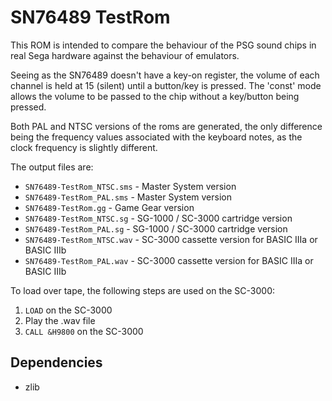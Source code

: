 
# SN76489 TestRom

This ROM is intended to compare the behaviour of the PSG sound chips in real Sega hardware against the behaviour of emulators.

Seeing as the SN76489 doesn't have a key-on register, the volume of each channel is held at 15 (silent) until a button/key is pressed. The 'const' mode allows the volume to be passed to the chip without a key/button being pressed. 

Both PAL and NTSC versions of the roms are generated, the only difference being the frequency values associated with the keyboard notes, as the clock frequency is slightly different. 

The output files are:
 * `SN76489-TestRom_NTSC.sms` - Master System version
 * `SN76489-TestRom_PAL.sms` - Master System version
 * `SN76489-TestRom.gg` - Game Gear version
 * `SN76489-TestRom_NTSC.sg` - SG-1000 / SC-3000 cartridge version
 * `SN76489-TestRom_PAL.sg` - SG-1000 / SC-3000 cartridge version
 * `SN76489-TestRom_NTSC.wav` - SC-3000 cassette version for BASIC IIIa or BASIC IIIb
 * `SN76489-TestRom_PAL.wav` - SC-3000 cassette version for BASIC IIIa or BASIC IIIb

To load over tape, the following steps are used on the SC-3000:

 1. `LOAD` on the SC-3000
 2. Play the .wav file
 3. `CALL &H9800` on the SC-3000

## Dependencies
 * zlib
